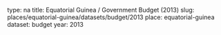 type: na
title: Equatorial Guinea / Government Budget (2013)
slug: places/equatorial-guinea/datasets/budget/2013
place: equatorial-guinea
dataset: budget
year: 2013
